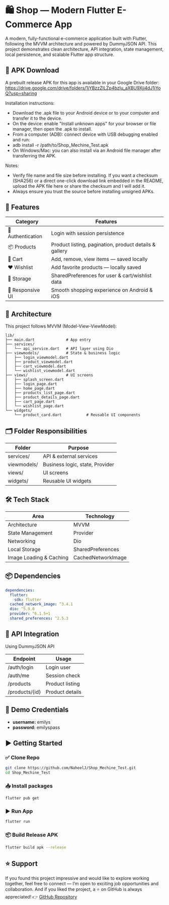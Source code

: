 # 🛍️ Shop — Modern Flutter E-Commerce App

A modern, fully-functional e-commerce application built with Flutter, following the MVVM architecture and powered by DummyJSON API. This project demonstrates clean architecture, API integration, state management, local persistence, and scalable Flutter app structure.

## 📱 APK Download

A prebuilt release APK for this app is available in your Google Drive folder:  
https://drive.google.com/drive/folders/1jYBzzZILZp4bzIu_aXBU9Xjj4dJ1iYoQ?usp=sharing

Installation instructions:
- Download the .apk file to your Android device or to your computer and transfer it to the device.
- On the device: enable "Install unknown apps" for your browser or file manager, then open the .apk to install.
- From a computer (ADB): connect device with USB debugging enabled and run:
- adb install -r /path/to/Shop_Mechine_Test.apk
- On Windows/Mac: you can also install via an Android file manager after transferring the APK.

Notes:
- Verify file name and file size before installing. If you want a checksum (SHA256) or a direct one-click download link embedded in the README, upload the APK file here or share the checksum and I will add it.
- Always ensure you trust the source before installing unsigned APKs.

## 🚀 Features

| Category          | Features                                           |
|-------------------|----------------------------------------------------|
| 👤 Authentication  | Login with session persistence                     |
| 📦 Products        | Product listing, pagination, product details & gallery |
| 🛒 Cart           | Add, remove, view items — saved locally           |
| ❤️ Wishlist       | Add favorite products — locally saved              |
| 💾 Storage        | SharedPreferences for user & cart/wishlist data   |
| 📱 Responsive UI  | Smooth shopping experience on Android & iOS       |

## 🧠 Architecture

This project follows MVVM (Model-View-ViewModel):

```
lib/
├── main.dart              # App entry
├── services/
│   └── api_service.dart   # API layer using Dio
├── viewmodels/            # State & business logic
│   ├── login_viewmodel.dart
│   ├── product_viewmodel.dart
│   ├── cart_viewmodel.dart
│   └── wishlist_viewmodel.dart
├── views/                 # UI screens
│   ├── splash_screen.dart
│   ├── login_page.dart
│   ├── home_page.dart
│   ├── products_list_page.dart
│   ├── product_details_page.dart
│   ├── cart_page.dart
│   └── wishlist_page.dart
└── widgets/    
    └── product_card.dart           # Reusable UI components
```

## 🗂️ Folder Responsibilities

| Folder        | Purpose                              |
|---------------|--------------------------------------|
| services/     | API & external services              |
| viewmodels/   | Business logic, state, Provider      |
| views/        | UI screens                           |
| widgets/      | Reusable UI widgets                  |

## 🛠️ Tech Stack

| Area                | Technology        |
|---------------------|-------------------|
| Architecture        | MVVM              |
| State Management    | Provider          |
| Networking          | Dio               |
| Local Storage       | SharedPreferences  |
| Image Loading & Caching | CachedNetworkImage |             |

## 📦 Dependencies

```yaml
dependencies:
  flutter:
    sdk: flutter
  cached_network_image: ^3.4.1
  dio: ^5.9.0
  provider: ^6.1.5+1
  shared_preferences: ^2.5.3
```

## 🔗 API Integration

Using DummyJSON API

| Endpoint           | Usage                |
|--------------------|----------------------|
| /auth/login        | Login user           |
| /auth/me           | Session check        |
| /products          | Product listing      |
| /products/{id}     | Product details      |

## 🧪 Demo Credentials

- **username:** emilys
- **password:** emilyspass

## ▶️ Getting Started

### ✅ Clone Repo

```bash
git clone https://github.com/NaheelJ/Shop_Mechine_Test.git
cd Shop_Mechine_Test
```

### 📥 Install packages

```bash
flutter pub get
```

### ▶️ Run App

```bash
flutter run
```

### 📦 Build Release APK

```bash
flutter build apk --release
```

## ⭐ Support

If you found this project impressive and would like to explore working together, feel free to connect — I’m open to exciting job opportunities and collaboration. 
And if you liked the project, a ⭐ on GitHub is always appreciated!
👉 [GitHub Repository](https://github.com/NaheelJ/Shop_Mechine_Test.git)  
